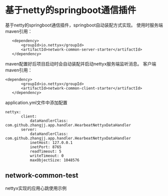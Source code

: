 # 基于netty的springboot通信插件
基于netty的springboot通信插件，springboot自动装配方式实现。
使用时服务端maven引用：

```
   <dependency>
       <groupId>io.nettyx</groupId>
       <artifactId>network-common-server-starter</artifactId>
   </dependency>
   ```
maven配置好后项目启动时会自动装配并启动nettyx服务端监听消息。
客户端maven引用：
```
<dependency>
       <groupId>io.nettyx</groupId>
       <artifactId>network-common-client-starter</artifactId>
   </dependency>
   ```
application.yml文件中添加配置    
  ```
  nettyx:
         client:
             dataHandlerClass: com.github.zhangjj.app.handler.HearbeatNettyxDataHandler
         server:
             dataHandlerClass: com.github.zhangjj.app.handler.HearbeatNettyxDataHandler
             inetHost: 127.0.0.1
             inetPort: 8765
             readTimeout: 5
             writeTimeout: 0
             maxObjectSize: 1048576
   ```
             
## network-common-test
nettyx实现的应用心跳使用示例
